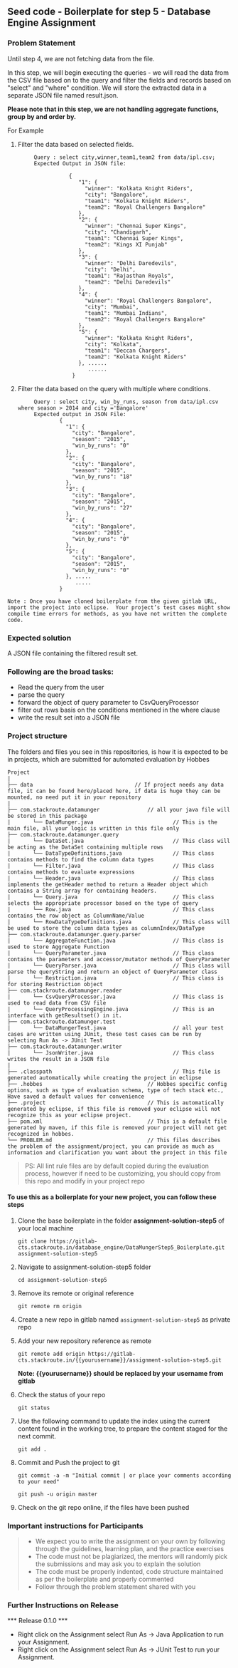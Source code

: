 ## Seed code - Boilerplate for step 5 - Database Engine Assignment

### Problem Statement

Until step 4, we are not fetching data from the file.

In this step, we will begin executing the queries - we will read the data from the CSV file based on to the query and filter the fields and records based on "select" and "where" condition. 
We will store the extracted data in a separate JSON file named result.json.

**Please note that in this step, we are not handling aggregate functions, group by and order by.** 

For Example
1. Filter the data based on selected fields.

            Query : select city,winner,team1,team2 from data/ipl.csv;
            Expected Output in JSON file:

                       {
                          "1": {
                            "winner": "Kolkata Knight Riders",
                            "city": "Bangalore",
                            "team1": "Kolkata Knight Riders",
                            "team2": "Royal Challengers Bangalore"
                          },
                          "2": {
                            "winner": "Chennai Super Kings",
                            "city": "Chandigarh",
                            "team1": "Chennai Super Kings",
                            "team2": "Kings XI Punjab"
                          },
                          "3": {
                            "winner": "Delhi Daredevils",
                            "city": "Delhi",
                            "team1": "Rajasthan Royals",
                            "team2": "Delhi Daredevils"
                          },
                          "4": {
                            "winner": "Royal Challengers Bangalore",
                            "city": "Mumbai",
                            "team1": "Mumbai Indians",
                            "team2": "Royal Challengers Bangalore"
                          },
                          "5": {
                            "winner": "Kolkata Knight Riders",
                            "city": "Kolkata",
                            "team1": "Deccan Chargers",
                            "team2": "Kolkata Knight Riders"
                          }, ......
                             ......
                        }


2. Filter the data based on the query with multiple where conditions.
                  
            Query : select city, win_by_runs, season from data/ipl.csv where season > 2014 and city ='Bangalore'
            Expected output in JSON File:
                    {
                      "1": {
                        "city": "Bangalore",
                        "season": "2015",
                        "win_by_runs": "0"
                      },
                      "2": {
                        "city": "Bangalore",
                        "season": "2015",
                        "win_by_runs": "18"
                      },
                      "3": {
                        "city": "Bangalore",
                        "season": "2015",
                        "win_by_runs": "27"
                      },
                      "4": {
                        "city": "Bangalore",
                        "season": "2015",
                        "win_by_runs": "0"
                      },
                      "5": {
                        "city": "Bangalore",
                        "season": "2015",
                        "win_by_runs": "0"
                      }, .....
                         .....
                    }


`Note : Once you have cloned boilerplate from the given gitlab URL, import the project into eclipse. 
Your project’s test cases might show compile time errors for methods, as you have not written the complete code.`

### Expected solution

A JSON file containing the filtered result set.

### Following are the broad tasks:

- Read the query from the user
- parse the query
- forward the object of query parameter to CsvQueryProcessor
- filter out rows basis on the conditions mentioned in the where clause
- write the result set into a JSON file

### Project structure

The folders and files you see in this repositories, is how it is expected to be in projects, which are submitted for automated evaluation by Hobbes

	Project
	|
	├── data 			                    // If project needs any data file, it can be found here/placed here, if data is huge they can be mounted, no need put it in your repository
	|
	├── com.stackroute.datamunger	            // all your java file will be stored in this package
	|	    └── DataMunger.java	                        // This is the main file, all your logic is written in this file only   
	├── com.stackroute.datamunger.query
	|		└── DataSet.java 		                    // This class will be acting as the DataSet containing multiple rows
	|		└── DataTypeDefinitions.java                // This class contains methods to find the column data types
	|		└── Filter.java 		                    // This class contains methods to evaluate expressions
	|		└── Header.java                             // This class implements the getHeader method to return a Header object which contains a String array for containing headers.
	|		└── Query.java                              // This class selects the appropriate processor based on the type of query
	|		└── Row.java                                // This class contains the row object as ColumnName/Value 
	|		└── RowDataTypeDefinitions.java             // This class will be used to store the column data types as columnIndex/DataType
	├── com.stackroute.datamunger.query.parser
	|		└── AggregateFunction.java                  // This class is used to store Aggregate Function
	|		└── QueryParameter.java                     // This class contains the parameters and accessor/mutator methods of QueryParameter
	|		└── QueryParser.java                        // This class will parse the queryString and return an object of QueryParameter class
	|		└── Restriction.java	                    // This class is for storing Restriction object
	├── com.stackroute.datamunger.reader
	|		└── CsvQueryProcessor.java                  // This class is used to read data from CSV file
	|		└── QueryProcessingEngine.java              // This is an interface with getResultset() in it.
	├── com.stackroute.datamunger.test
	|	    └── DataMungerTest.java                     // all your test cases are written using JUnit, these test cases can be run by selecting Run As -> JUnit Test 
	├── com.stackroute.datamunger.writer
	|		└── JsonWriter.java                         // This class writes the result in a JSON file
	|
	├── .classpath			                            // This file is generated automatically while creating the project in eclipse
	├── .hobbes   			                    // Hobbes specific config options, such as type of evaluation schema, type of tech stack etc., Have saved a default values for convenience
	├── .project			                    // This is automatically generated by eclipse, if this file is removed your eclipse will not recognize this as your eclipse project. 
	├── pom.xml 			                    // This is a default file generated by maven, if this file is removed your project will not get recognized in hobbes.
	└── PROBLEM.md  		                    // This files describes the problem of the assignment/project, you can provide as much as information and clarification you want about the project in this file

> PS: All lint rule files are by default copied during the evaluation process, however if need to be customizing, you should copy from this repo and modify in your project repo


#### To use this as a boilerplate for your new project, you can follow these steps

1. Clone the base boilerplate in the folder **assignment-solution-step5** of your local machine
     
    `git clone https://gitlab-cts.stackroute.in/database_engine/DataMungerStep5_Boilerplate.git assignment-solution-step5`

2. Navigate to assignment-solution-step5 folder

    `cd assignment-solution-step5`

3. Remove its remote or original reference

     `git remote rm origin`

4. Create a new repo in gitlab named `assignment-solution-step5` as private repo

5. Add your new repository reference as remote

     `git remote add origin https://gitlab-cts.stackroute.in/{{yourusername}}/assignment-solution-step5.git`

     **Note: {{yourusername}} should be replaced by your username from gitlab**

5. Check the status of your repo 
     
     `git status`

6. Use the following command to update the index using the current content found in the working tree, to prepare the content staged for the next commit.

     `git add .`
 
7. Commit and Push the project to git

     `git commit -a -m "Initial commit | or place your comments according to your need"`

     `git push -u origin master`

8. Check on the git repo online, if the files have been pushed

### Important instructions for Participants
> - We expect you to write the assignment on your own by following through the guidelines, learning plan, and the practice exercises
> - The code must not be plagiarized, the mentors will randomly pick the submissions and may ask you to explain the solution
> - The code must be properly indented, code structure maintained as per the boilerplate and properly commented
> - Follow through the problem statement shared with you

### Further Instructions on Release

*** Release 0.1.0 ***

- Right click on the Assignment select Run As -> Java Application to run your Assignment.
- Right click on the Assignment select Run As -> JUnit Test to run your Assignment.